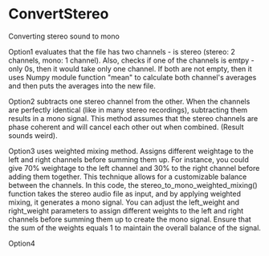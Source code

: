 # ConvertStereo
Converting stereo sound to mono

Option1 evaluates that the file has two channels - is stereo (stereo: 2 channels, mono: 1 channel). Also, checks if one of the channels is emtpy - only 0s, then it would take only one channel. If both are not empty, then it uses Numpy module function "mean" to calculate both channel's averages and then puts the averages into the new file.

Option2 subtracts one stereo channel from the other. When the channels are perfectly identical (like in many stereo recordings), subtracting them results in a mono signal. This method assumes that the stereo channels are phase coherent and will cancel each other out when combined. (Result sounds weird).

Option3 uses weighted mixing method. Assigns different weightage to the left and right channels before summing them up. For instance, you could give 70% weightage to the left channel and 30% to the right channel before adding them together. This technique allows for a customizable balance between the channels. In this code, the stereo_to_mono_weighted_mixing() function takes the stereo audio file as input, and by applying weighted mixing, it generates a mono signal. You can adjust the left_weight and right_weight parameters to assign different weights to the left and right channels before summing them up to create the mono signal. Ensure that the sum of the weights equals 1 to maintain the overall balance of the signal.

Option4
